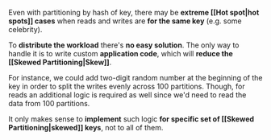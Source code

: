 Even with partitioning by hash of key, there may be **extreme [[Hot spot|hot spots]] cases** when reads and writes are **for the same key** (e.g. some celebrity).

To **distribute the workload** there's **no easy solution**. The only way to handle it is to write custom **application code**, which will **reduce the [[Skewed Partitioning|Skew]]**.

For instance, we could add two-digit random number at the beginning of the key in order to split the writes evenly across 100 partitions. Though, for reads an additional logic is required as well since we'd need to read the data from 100 partitions.

It only makes sense to **implement** such logic **for specific set of [[Skewed Partitioning|skewed]] keys**, not to all of them.

